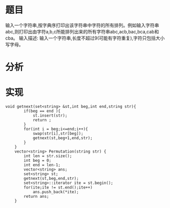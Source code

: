 # 题目
输入一个字符串,按字典序打印出该字符串中字符的所有排列。例如输入字符串abc,则打印出由字符a,b,c所能排列出来的所有字符串abc,acb,bac,bca,cab和cba。
输入描述:
输入一个字符串,长度不超过9(可能有字符重复),字符只包括大小写字母。
# 分析

# 实现
```
void getnext(set<string> &st,int beg,int end,string str){
        if(beg == end ){
            st.insert(str);
            return ;
        }
        for(int i = beg;i<=end;i++){
            swap(str[i],str[beg]);
            getnext(st,beg+1,end,str);
        }
    }
    vector<string> Permutation(string str) {
        int len = str.size();
        int beg = 0;
        int end = len-1;
        vector<string> ans;
        set<string> st;
        getnext(st,beg,end,str);
        set<string>::iterator ite = st.begin();
        for(ite;ite != st.end();ite++)
            ans.push_back(*ite);
        return ans;
    }
```